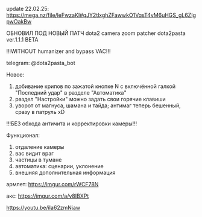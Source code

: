 update 22.02.25: https://mega.nz/file/leFwzaKI#qJY2tlxghZFawwkO1VqsT4vM6uHGS_gL6ZIgpwOakBw

ОБНОВИЛ ПОД НОВЫЙ ПАТЧ
dota2 camera zoom patcher dota2pasta ver.1.1.1 BETA

!!!WITHOUT humanizer and bypass VAC!!!

telegram: @dota2pasta_bot

Новое:
1) добивание крипов по зажатой кнопке N с включённой галкой "Последний удар" в разделе "Автоматика"
2) раздел "Настройки" можно задать свои горячие клавиши
3) уворот от магнуса, шамана и тайда; антимаг теперь бешенный, сразу в патруль xD

!!!БЕЗ обхода античита и корректировки камеры!!!

Функционал:
1) отдаление камеры
2) вас видит враг
3) частицы в тумане
4) автоматика: сценарии, уклонение
5) внешняя дополнительная информация

армлет: https://imgur.com/rWCF78N

акс: https://imgur.com/a/v8IBXPt

https://youtu.be/iIa62zmNjaw



